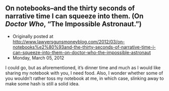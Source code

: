 ## On notebooks–and the thirty seconds of narrative time I can squeeze into them. (On <em>Doctor Who</em>, “The Impossible Astronaut.”)

 * Originally posted at http://www.lawyersgunsmoneyblog.com/2012/03/on-notebooks%e2%80%93and-the-thirty-seconds-of-narrative-time-i-can-squeeze-into-them-on-doctor-who-the-impossible-astronaut
 * Monday, March 05, 2012

I could go, but as aforementioned, it’s dinner time and much as I would like sharing my notebook with you, I need food. Also, I wonder whether some of you wouldn’t rather toss my notebook at me, in which case, slinking away to make some hash is still a solid idea.